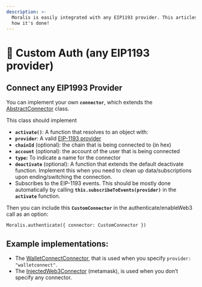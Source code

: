 ```yaml
---
description: >-
  Moralis is easily integrated with any EIP1193 provider. This articles explains
  how it's done!
---
```


# 🤖 Custom Auth (any EIP1193 provider)

## Connect any EIP1993 Provider

You can implement your own **`connector`**, which extends the [AbstractConnector](https://github.com/MoralisWeb3/Moralis-JS-SDK/blob/beta/src/Web3Connector/AbstractWeb3Connector.js) class.

This class should implement

* **`activate()`**: A function that resolves to an object with:
* **`provider`**: A valid [EIP-1193 provider](https://eips.ethereum.org/EIPS/eip-1193)
* **`chainId`** (optional): the chain that is being connected to (in hex)
* **`account`** (optional): the account of the user that is being connected
* **`type`:** To indicate a name for the connector
* **`deactivate`** (optional): A function that extends the default deactivate function. Implement this when you need to clean up data/subscriptions upon ending/switching the connection.
* Subscribes to the EIP-1193 events. This should be mostly done automatically by calling **`this.subscribeToEvents(provider)`** in the **`activate`** function.

Then you can include this **`CustomConnector`** in the authenticate/enableWeb3 call as an option:

```
Moralis.authenticate({ connector: CustomConnector })
```

## Example implementations:

* The [WalletConnectConnector](https://github.com/MoralisWeb3/Moralis-JS-SDK/blob/beta/src/Web3Connector/WalletConnectWeb3Connector.js), that is used when you specify `provider: "walletconnect"`.
* The [InjectedWeb3Connector](https://github.com/MoralisWeb3/Moralis-JS-SDK/blob/beta/src/Web3Connector/InjectedWeb3Connector.js) (metamask), is used when you don’t specify any connector.
